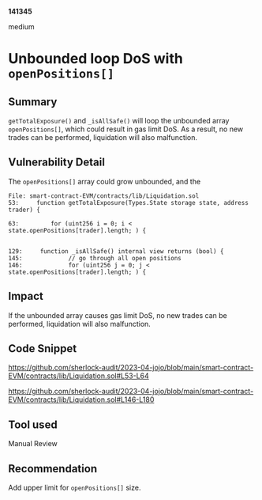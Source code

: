 __141345__

medium

# Unbounded loop DoS with `openPositions[]`

## Summary

`getTotalExposure()` and `_isAllSafe()` will loop the unbounded array `openPositions[]`, which could result in gas limit DoS. As a result, no new trades can be performed, liquidation will also malfunction.


## Vulnerability Detail

The `openPositions[]` array could grow unbounded, and the 
```solidity
File: smart-contract-EVM/contracts/lib/Liquidation.sol
53:     function getTotalExposure(Types.State storage state, address trader) {

63:         for (uint256 i = 0; i < state.openPositions[trader].length; ) {


129:     function _isAllSafe() internal view returns (bool) {
145:             // go through all open positions
146:             for (uint256 j = 0; j < state.openPositions[trader].length; ) {
```



## Impact

If the unbounded array causes gas limit DoS, no new trades can be performed, liquidation will also malfunction.


## Code Snippet

https://github.com/sherlock-audit/2023-04-jojo/blob/main/smart-contract-EVM/contracts/lib/Liquidation.sol#L53-L64

https://github.com/sherlock-audit/2023-04-jojo/blob/main/smart-contract-EVM/contracts/lib/Liquidation.sol#L146-L180

## Tool used

Manual Review

## Recommendation

Add upper limit for `openPositions[]` size.
